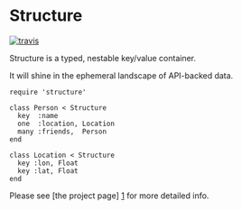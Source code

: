 # Structure

[![travis](https://secure.travis-ci.org/hakanensari/structure.png)](http://travis-ci.org/hakanensari/structure)

Structure is a typed, nestable key/value container.

It will shine in the ephemeral landscape of API-backed data.

    require 'structure'

    class Person < Structure
      key  :name
      one  :location, Location
      many :friends,  Person
    end

    class Location < Structure
      key :lon, Float
      key :lat, Float
    end

Please see [the project page] [1] for more detailed info.

[1]: http://code.papercavalier.com/structure/
